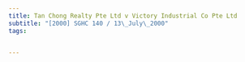 ```yaml
---
title: Tan Chong Realty Pte Ltd v Victory Industrial Co Pte Ltd 
subtitle: "[2000] SGHC 140 / 13\_July\_2000"
tags:


---
```



